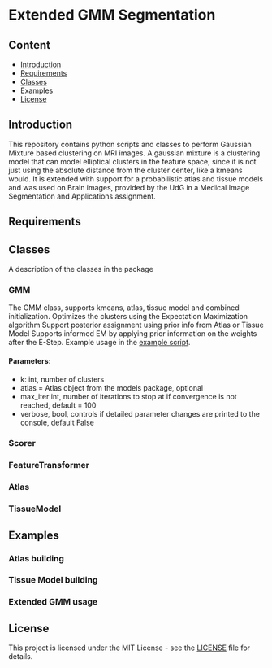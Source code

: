 # Extended GMM Segmentation
## Content
- [Introduction](#Introduction)
- [Requirements](#Requirements)
- [Classes](#Classes)
- [Examples](#Examples)
- [License](#License)
## Introduction
This repository contains python scripts and classes to perform Gaussian Mixture based clustering on MRI images.
A gaussian mixture is a clustering model that can model elliptical clusters in the feature space, since it is not just using the absolute distance from the cluster center, like a kmeans would.
It is extended with support for a probabilistic atlas and tissue models and was used on Brain images, provided by the UdG in a Medical Image Segmentation and Applications assignment.
## Requirements
## Classes
A description of the classes in the package
### GMM
The GMM class, supports kmeans, atlas, tissue model and combined initialization.
Optimizes the clusters using the Expectation Maximization algorithm
Support posterior assignment using prior info from Atlas or Tissue Model
Supports informed EM by applying prior information on the weights after the E-Step.
Example usage in the [example script](extended_gmm_usage.py). <br>

#### Parameters:
- k: int, number of clusters
- atlas = Atlas object from the models package, optional
- max_iter int, number of iterations to stop at if convergence is not reached, default = 100
- verbose, bool, controls if detailed parameter changes are printed to the console, default False

### Scorer

### FeatureTransformer

### Atlas

### TissueModel

## Examples

### Atlas building

### Tissue Model building

### Extended GMM usage

## License

This project is licensed under the MIT License - see the [LICENSE](LICENSE) file for details.

    